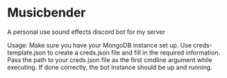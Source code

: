# Musicbender
A personal use sound effects discord bot for my server

Usage:
Make sure you have your MongoDB instance set up.
Use creds-template.json to create a creds.json file and fill in the required information.
Pass the path to your creds.json file as the first cmdline argument while executing.
If done correctly, the bot instance should be up and running.
